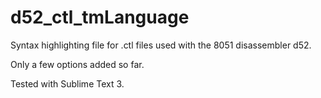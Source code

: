 d52_ctl_tmLanguage
==================
Syntax highlighting file for .ctl files used with the 8051 disassembler d52.

Only a few options added so far.

Tested with Sublime Text 3.
